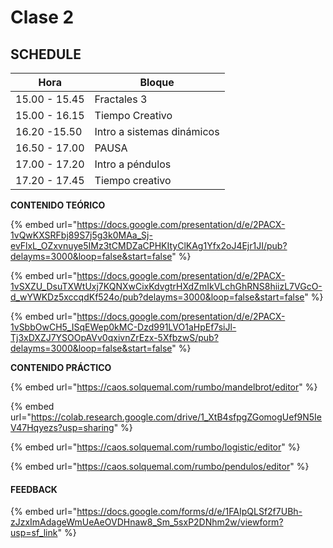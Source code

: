 # Clase 2

## SCHEDULE

| Hora           | Bloque                     |
| -------------- | -------------------------- |
| 15.00 - 15.45  | Fractales 3                |
| 15.00 - 16.15  | Tiempo Creativo            |
| 16.20 -15.50   | Intro a sistemas dinámicos |
| 16.50 - 17.00  | PAUSA                      |
| 17.00 - 17.20  | Intro a péndulos           |
| 17.20 - 17.45  | Tiempo creativo            |

**CONTENIDO TEÓRICO**

{% embed url="https://docs.google.com/presentation/d/e/2PACX-1vQwKXSRFbj89S7j5g3k0MAa_Sj-evFlxL_OZxvnuye5IMz3tCMDZaCPHKItyClKAg1Yfx2oJ4Ejr1JI/pub?delayms=3000&loop=false&start=false" %}

{% embed url="https://docs.google.com/presentation/d/e/2PACX-1vSXZU_DsuTXWtUxj7KQNXwCixKdvgtrHXdZmIkVLchGhRNS8hiizL7VGcO-d_wYWKDz5xccqdKf524o/pub?delayms=3000&loop=false&start=false" %}

{% embed url="https://docs.google.com/presentation/d/e/2PACX-1vSbbOwCH5_ISqEWep0kMC-Dzd991LVO1aHpEf7siJl-Tj3xDXZJ7YSOOpAVv0qxivnZrEzx-5XfbzwS/pub?delayms=3000&loop=false&start=false" %}

**CONTENIDO PRÁCTICO**

{% embed url="https://caos.solquemal.com/rumbo/mandelbrot/editor" %}

{% embed url="https://colab.research.google.com/drive/1_XtB4sfpgZGomogUef9N5IeV47Hqyezs?usp=sharing" %}

{% embed url="https://caos.solquemal.com/rumbo/logistic/editor" %}

{% embed url="https://caos.solquemal.com/rumbo/pendulos/editor" %}

#### FEEDBACK

{% embed url="https://docs.google.com/forms/d/e/1FAIpQLSf2f7UBh-zJzxImAdageWmUeAeOVDHnaw8_Sm_5sxP2DNhm2w/viewform?usp=sf_link" %}
